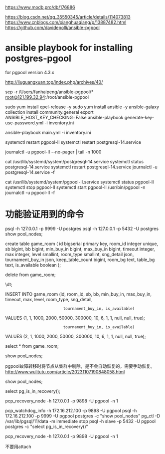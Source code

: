 https://www.modb.pro/db/176886



https://blog.csdn.net/qq_35550345/article/details/114073813
https://www.cnblogs.com/xianghuaqiang/p/13887482.html
https://github.com/davidepolli/ansible-pgpool
# ansible playbook for installing postgres-pgool
for pgpool version 4.3.x

http://liuguangxuan.top/index.php/archives/40/

scp -r /Users/fanhaipeng/ansible-pgpool/* root@121.199.32.94:/root/ansible-pgpool

sudo yum install epel-release -y
sudo yum install ansible -y
ansible-galaxy collection install community.general
export ANSIBLE_HOST_KEY_CHECKING=False
ansible-playbook generate-key-use-password.yml  -i inventory.ini

ansible-playbook main.yml -i inventory.ini



systemctl restart pgpool-II
systemctl restart postgresql-14.service

journalctl -u pgpool-II --no-pager | tail -n 1000



cat /usr/lib/systemd/system/postgresql-14.service
systemctl status postgresql-14.service
systemctl restart postgresql-14.service
journalctl -u postgresql-14.service -f

cat /usr/lib/systemd/system/pgpool-II.service
systemctl status pgpool-II
systemctl stop pgpool-II
systemctl start pgpool-II
/usr/bin/pgpool -n
journalctl -u pgpool-II -f


# 功能验证用到的命令
psql -h 127.0.0.1  -p 9999 -U postgres
psql -h 127.0.0.1  -p 5432 -U postgres
show pool_nodes;


 create table game_room
  (
      id                bigserial
          primary key,
      room_id           integer
          unique,
      sb                bigint,
      bb                bigint,
      min_buy_in        bigint,
      max_buy_in        bigint,
      timeout           integer,
      max               integer,
      level             smallint,
      room_type         smallint,
      sng_detail        json,
      tournament_buy_in json,
      keep_table_count  bigint,
      room_bg           text,
      table_bg          text,
      is_available      boolean
  );

delete from game_room;

\dt;

INSERT INTO game_room (id, room_id, sb, bb, min_buy_in, max_buy_in, timeout, max, level, room_type, sng_detail,

                              tournament_buy_in, is_available)
VALUES (1, 1, 1000, 2000, 50000, 300000, 10, 6, 1, 1, null, null, true);


                              tournament_buy_in, is_available)
VALUES (2, 1, 1000, 2000, 50000, 300000, 10, 6, 1, 1, null, null, true);




select * from game_room;

show pool_nodes;

pgpool故障转移时将节点从集群中剔除，是不会自动恢复的，需要手动恢复。
http://www.wulitutu.com/article/20231107190848058.html





show pool_nodes;

 select pg_is_in_recovery();

pcp_recovery_node -h 127.0.0.1 -p 9898 -U pgpool -n 1

pcp_watchdog_info -h 172.16.212.100 -p 9898 -U pgpool
psql -h 172.16.212.100 -p 9999 -U pgpool postgres -c "show pool_nodes"
pg_ctl -D /var/lib/pgsql/11/data -m immediate stop
psql -h slave -p 5432 -U pgpool postgres -c "select pg_is_in_recovery()"




pcp_recovery_node -h 127.0.0.1 -p 9898 -U pgpool -n 1

不要用attach
